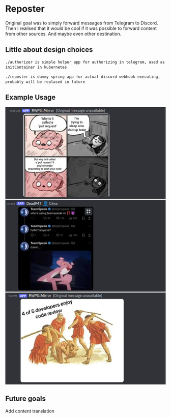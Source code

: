 # Reposter
Original goal was to simply forward messages from Telegram to Discord.
<br/>
Then I realised that it would be cool if it was possible to forward content from other sources. And maybe even other destination.

## Little about design choices
```
./authorizer is simple helper app for authorizing in telegram, used as initContainer in kubernetes
```

```
./reposter is dummy spring app for actual discord webhook executing, probably will be replased in future 
```

## Example Usage
![Image 1](./static/image1.png)
<br/>
![Image 2](./static/image2.png)
<br/>
![Image 3](./static/image3.png)

## Future goals
Add content translation